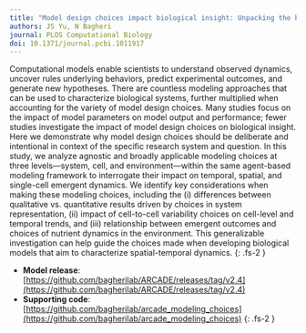 ```yaml
---
title: "Model design choices impact biological insight: Unpacking the broad landscape of spatial-temporal model development decisions"
authors: JS Yu, N Bagheri
journal: PLOS Computational Biology
doi: 10.1371/journal.pcbi.1011917
---
```


Computational models enable scientists to understand observed dynamics, uncover rules underlying behaviors, predict experimental outcomes, and generate new hypotheses. There are countless modeling approaches that can be used to characterize biological systems, further multiplied when accounting for the variety of model design choices. Many studies focus on the impact of model parameters on model output and performance; fewer studies investigate the impact of model design choices on biological insight. Here we demonstrate why model design choices should be deliberate and intentional in context of the specific research system and question. In this study, we analyze agnostic and broadly applicable modeling choices at three levels—system, cell, and environment—within the same agent-based modeling framework to interrogate their impact on temporal, spatial, and single-cell emergent dynamics. We identify key considerations when making these modeling choices, including the (i) differences between qualitative vs. quantitative results driven by choices in system representation, (ii) impact of cell-to-cell variability choices on cell-level and temporal trends, and (iii) relationship between emergent outcomes and choices of nutrient dynamics in the environment. This generalizable investigation can help guide the choices made when developing biological models that aim to characterize spatial-temporal dynamics.
{: .fs-2 }

- **Model release**: [https://github.com/bagherilab/ARCADE/releases/tag/v2.4](https://github.com/bagherilab/ARCADE/releases/tag/v2.4)
- **Supporting code**: [https://github.com/bagherilab/arcade_modeling_choices](https://github.com/bagherilab/arcade_modeling_choices)
{: .fs-2 }
